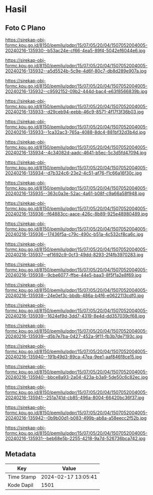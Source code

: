 # Hasil

## Foto C Plano

https://sirekap-obj-formc.kpu.go.id/8150/pemilu/pdpr/15/07/05/20/04/1507052004005-20240216-135930--b53ac24e-cf66-4ea5-89f4-5042ef6044e6.jpg

https://sirekap-obj-formc.kpu.go.id/8150/pemilu/pdpr/15/07/05/20/04/1507052004005-20240216-135932--a5d5524b-5c9e-4d6f-80c7-db8d289e907a.jpg

https://sirekap-obj-formc.kpu.go.id/8150/pemilu/pdpr/15/07/05/20/04/1507052004005-20240216-135932--c9592152-09b2-444d-bac4-e63f8566839b.jpg

https://sirekap-obj-formc.kpu.go.id/8150/pemilu/pdpr/15/07/05/20/04/1507052004005-20240216-135933--d29ceb94-eebb-46c9-8571-4f17f3f36b03.jpg

https://sirekap-obj-formc.kpu.go.id/8150/pemilu/pdpr/15/07/05/20/04/1507052004005-20240216-135933--1ca32ac3-765a-4088-8dc4-881bf32d3b4d.jpg

https://sirekap-obj-formc.kpu.go.id/8150/pemilu/pdpr/15/07/05/20/04/1507052004005-20240216-135934--4c34082d-aadc-4641-b5ec-5c3d5fd47094.jpg

https://sirekap-obj-formc.kpu.go.id/8150/pemilu/pdpr/15/07/05/20/04/1507052004005-20240216-135934--d7b324c6-23e2-4c51-af76-f1c66a16f30c.jpg

https://sirekap-obj-formc.kpu.go.id/8150/pemilu/pdpr/15/07/05/20/04/1507052004005-20240216-135935--363c0a3e-52ac-4a61-b08f-c9a66a58f948.jpg

https://sirekap-obj-formc.kpu.go.id/8150/pemilu/pdpr/15/07/05/20/04/1507052004005-20240216-135936--f64883cc-aace-426c-8b89-925e48980489.jpg

https://sirekap-obj-formc.kpu.go.id/8150/pemilu/pdpr/15/07/05/20/04/1507052004005-20240216-135936--17436f5a-c79c-490c-b51a-4c532cf8ca6c.jpg

https://sirekap-obj-formc.kpu.go.id/8150/pemilu/pdpr/15/07/05/20/04/1507052004005-20240216-135937--ef1692c9-0cf3-49dd-8293-2f4fb3970283.jpg

https://sirekap-obj-formc.kpu.go.id/8150/pemilu/pdpr/15/07/05/20/04/1507052004005-20240216-135938--9cbe6077-ffbe-44e5-baa3-8f5f1a2e8f69.jpg

https://sirekap-obj-formc.kpu.go.id/8150/pemilu/pdpr/15/07/05/20/04/1507052004005-20240216-135938--24e0ef3c-bbdb-486a-b4f6-e0622113cdf0.jpg

https://sirekap-obj-formc.kpu.go.id/8150/pemilu/pdpr/15/07/05/20/04/1507052004005-20240216-135939--1624ef9d-3dd7-4319-8e4d-dd357039cf68.jpg

https://sirekap-obj-formc.kpu.go.id/8150/pemilu/pdpr/15/07/05/20/04/1507052004005-20240216-135939--d5b7e7ba-0427-452a-9f11-fb3b7de7193c.jpg

https://sirekap-obj-formc.kpu.go.id/8150/pemilu/pdpr/15/07/05/20/04/1507052004005-20240216-135940--191b49d3-89ca-47ea-9ee1-aaf846f8ce15.jpg

https://sirekap-obj-formc.kpu.go.id/8150/pemilu/pdpr/15/07/05/20/04/1507052004005-20240216-135940--bbce8a93-2a04-423a-b3a9-5de50c6c82ec.jpg

https://sirekap-obj-formc.kpu.go.id/8150/pemilu/pdpr/15/07/05/20/04/1507052004005-20240216-135941--251a741d-cb85-496a-8004-66420bc36f37.jpg

https://sirekap-obj-formc.kpu.go.id/8150/pemilu/pdpr/15/07/05/20/04/1507052004005-20240216-135942--0b9b00d1-b083-499b-ab8a-a58eecc2f52b.jpg

https://sirekap-obj-formc.kpu.go.id/8150/pemilu/pdpr/15/07/05/20/04/1507052004005-20240216-135931--beb68e5b-2255-4218-9a7d-526736bca742.jpg


## Metadata

| Key        | Value               |
| ---------- | ------------------- |
| Time Stamp | 2024-02-17 13:05:41 |
| Kode Dapil | 1501                |




